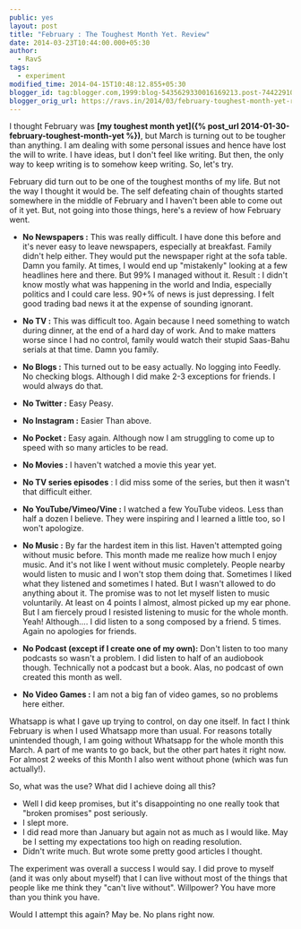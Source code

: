 ```yaml
---
public: yes
layout: post
title: "February : The Toughest Month Yet. Review"
date: 2014-03-23T10:44:00.000+05:30
author:
  - RavS
tags:
  - experiment
modified_time: 2014-04-15T10:48:12.855+05:30
blogger_id: tag:blogger.com,1999:blog-5435629330016169213.post-7442291082770596708
blogger_orig_url: https://ravs.in/2014/03/february-toughest-month-yet-review.html
---
```


I thought February was **[my toughest month yet]({% post_url 2014-01-30-february-toughest-month-yet %})**, but March is turning out to be tougher than anything. I am dealing with some personal issues and hence have lost the will to write. I have ideas, but I don't feel like writing. But then, the only way to keep writing is to somehow keep writing. So, let's try. 

February did turn out to be one of the toughest months of my life. But not the way I thought it would be. The self defeating chain of thoughts started somewhere in the middle of February and I haven't been able to come out of it yet. But, not going into those things, here's a review of how February went.

- **No Newspapers :** This was really difficult. I have done this before and it's never easy to leave newspapers, especially at breakfast. Family didn't help either. They would put the newspaper right at the sofa table. Damn you family. At times, I would end up "mistakenly" looking at a few headlines here and there. But 99% I managed without it. Result : I didn't know mostly what was happening in the world and India, especially politics and I could care less. 90+% of news is just depressing. I felt good trading bad news it at the expense of sounding ignorant.  

- **No TV :** This was difficult too. Again because I need something to watch during dinner, at the end of a hard day of work. And to make matters worse since I had no control, family would watch their stupid Saas-Bahu serials at that time. Damn you family. 

- **No Blogs :** This turned out to be easy actually. No logging into Feedly. No checking blogs. Although I did make 2-3 exceptions for friends. I would always do that.

- **No Twitter :** Easy Peasy.

- **No Instagram :** Easier Than above.

- **No Pocket :** Easy again. Although now I am struggling to come up to speed with so many articles to be read.

- **No Movies :** I haven't watched a movie this year yet.

- **No TV series episodes** : I did miss some of the series, but then it wasn't that difficult either.

- **No YouTube/Vimeo/Vine :** I watched a few YouTube videos. Less than half a dozen I believe. They were inspiring and I learned a little too, so I won't apologize.

- **No Music :** By far the hardest item in this list. Haven't attempted going without music before. This month made me realize how much I enjoy music. And it's not like I went without music completely. People nearby would listen to music and I won't stop them doing that. Sometimes I liked what they listened and sometimes I hated. But I wasn't allowed to do anything about it. The promise was to not let myself listen to music voluntarily. At least on 4 points I almost, almost picked up my ear phone. But I am fiercely proud I resisted listening to music for the whole month. Yeah! Although.... I did listen to a song composed by a friend. 5 times. Again no apologies for friends.

- **No Podcast (except if I create one of my own):** Don't listen to too many podcasts so wasn't a problem. I did listen to half of an audiobook though. Technically not a podcast but a book. Alas, no podcast of own created this month as well. 

- **No Video Games :** I am not a big fan of video games, so no problems here either.

Whatsapp is what I gave up trying to control, on day one itself. In fact I think February is when I used Whatsapp more than usual. For reasons totally unintended though, I am going without Whatsapp for the whole month this March. A part of me wants to go back, but the other part hates it right now. For almost 2 weeks of this Month I also went without phone (which was fun actually!). 


So, what was the use? What did I achieve doing all this?

- Well I did keep promises, but it's disappointing no one really took that "broken promises" post seriously.
- I slept more.
- I did read more than January but again not as much as I would like. May be I setting my expectations too high on reading resolution.
- Didn't write much. But wrote some pretty good articles I thought.

The experiment was overall a success I would say. I did prove to myself (and it was only about myself) that I can live without most of the things that people like me think they "can't live without". Willpower? You have more than you think you have.

Would I attempt this again? May be. No plans right now.
